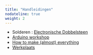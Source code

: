 ```yaml
---
title: "Handleidingen"
nodateline: true
weight: 2
---
```


* Solderen : [Electronische Dobbelsteen](/handleidingen/dobbelsteen/)
* [Arduino workshop](https://arduino.tkkrlab.space/)
* [How to make (almost) everything](/handleidingen/make_everything/)
* [Werkplaats](/handleidingen/werkplaats/)